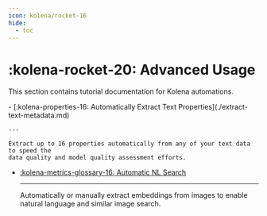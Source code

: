 ```yaml
---
icon: kolena/rocket-16
hide:
  - toc
---
```


# :kolena-rocket-20: Advanced Usage

This section contains tutorial documentation for Kolena automations.

<div class="grid cards" markdown>
- [:kolena-properties-16: Automatically Extract Text Properties](./extract-text-metadata.md)

    ---

    Extract up to 16 properties automatically from any of your text data to speed the
    data quality and model quality assessment efforts.

- [:kolena-metrics-glossary-16: Automatic NL Search](./set-up-natural-language-search.md)

    ---
    Automatically or manually extract embeddings from images to enable natural language and similar image search.

</div>
